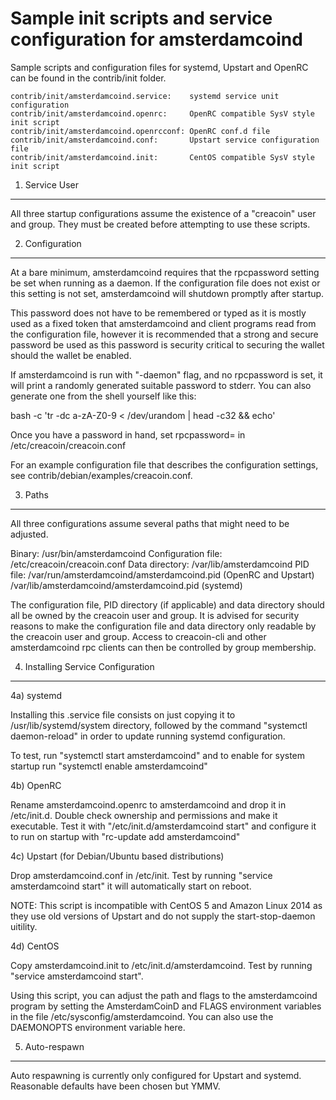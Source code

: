 Sample init scripts and service configuration for amsterdamcoind
==========================================================

Sample scripts and configuration files for systemd, Upstart and OpenRC
can be found in the contrib/init folder.

    contrib/init/amsterdamcoind.service:    systemd service unit configuration
    contrib/init/amsterdamcoind.openrc:     OpenRC compatible SysV style init script
    contrib/init/amsterdamcoind.openrcconf: OpenRC conf.d file
    contrib/init/amsterdamcoind.conf:       Upstart service configuration file
    contrib/init/amsterdamcoind.init:       CentOS compatible SysV style init script

1. Service User
---------------------------------

All three startup configurations assume the existence of a "creacoin" user
and group.  They must be created before attempting to use these scripts.

2. Configuration
---------------------------------

At a bare minimum, amsterdamcoind requires that the rpcpassword setting be set
when running as a daemon.  If the configuration file does not exist or this
setting is not set, amsterdamcoind will shutdown promptly after startup.

This password does not have to be remembered or typed as it is mostly used
as a fixed token that amsterdamcoind and client programs read from the configuration
file, however it is recommended that a strong and secure password be used
as this password is security critical to securing the wallet should the
wallet be enabled.

If amsterdamcoind is run with "-daemon" flag, and no rpcpassword is set, it will
print a randomly generated suitable password to stderr.  You can also
generate one from the shell yourself like this:

bash -c 'tr -dc a-zA-Z0-9 < /dev/urandom | head -c32 && echo'

Once you have a password in hand, set rpcpassword= in /etc/creacoin/creacoin.conf

For an example configuration file that describes the configuration settings,
see contrib/debian/examples/creacoin.conf.

3. Paths
---------------------------------

All three configurations assume several paths that might need to be adjusted.

Binary:              /usr/bin/amsterdamcoind
Configuration file:  /etc/creacoin/creacoin.conf
Data directory:      /var/lib/amsterdamcoind
PID file:            /var/run/amsterdamcoind/amsterdamcoind.pid (OpenRC and Upstart)
                     /var/lib/amsterdamcoind/amsterdamcoind.pid (systemd)

The configuration file, PID directory (if applicable) and data directory
should all be owned by the creacoin user and group.  It is advised for security
reasons to make the configuration file and data directory only readable by the
creacoin user and group.  Access to creacoin-cli and other amsterdamcoind rpc clients
can then be controlled by group membership.

4. Installing Service Configuration
-----------------------------------

4a) systemd

Installing this .service file consists on just copying it to
/usr/lib/systemd/system directory, followed by the command
"systemctl daemon-reload" in order to update running systemd configuration.

To test, run "systemctl start amsterdamcoind" and to enable for system startup run
"systemctl enable amsterdamcoind"

4b) OpenRC

Rename amsterdamcoind.openrc to amsterdamcoind and drop it in /etc/init.d.  Double
check ownership and permissions and make it executable.  Test it with
"/etc/init.d/amsterdamcoind start" and configure it to run on startup with
"rc-update add amsterdamcoind"

4c) Upstart (for Debian/Ubuntu based distributions)

Drop amsterdamcoind.conf in /etc/init.  Test by running "service amsterdamcoind start"
it will automatically start on reboot.

NOTE: This script is incompatible with CentOS 5 and Amazon Linux 2014 as they
use old versions of Upstart and do not supply the start-stop-daemon uitility.

4d) CentOS

Copy amsterdamcoind.init to /etc/init.d/amsterdamcoind. Test by running "service amsterdamcoind start".

Using this script, you can adjust the path and flags to the amsterdamcoind program by
setting the AmsterdamCoinD and FLAGS environment variables in the file
/etc/sysconfig/amsterdamcoind. You can also use the DAEMONOPTS environment variable here.

5. Auto-respawn
-----------------------------------

Auto respawning is currently only configured for Upstart and systemd.
Reasonable defaults have been chosen but YMMV.
